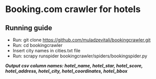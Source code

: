 # Booking.com crawler for hotels

## Running guide
* Run: git clone https://github.com/muladzevitali/bookingcrawler.git
* Run: cd bookingcrawler
* Insert city names in cities.txt file
* Run: scrapy runspider bookingcrawler/spiders/bookingspider.py 


**_Output csv column names: hotel_name, hotel_star, hotel_score, hotel_address, hotel_city, hotel_coordinates, hotel_bbox_**